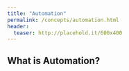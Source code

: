 ```yaml
---
title: "Automation"
permalink: /concepts/automation.html
header:
  teaser: http://placehold.it/600x400
---
```


## What is Automation?
